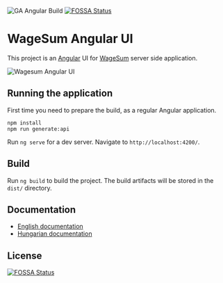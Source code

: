 ![GA Angular Build](https://github.com/lsmhun/wage-sum-angular-ui/actions/workflows/build-angular.yml/badge.svg)
[![FOSSA Status](https://app.fossa.com/api/projects/git%2Bgithub.com%2Flsmhun%2Fwage-sum-angular-ui.svg?type=shield)](https://app.fossa.com/projects/git%2Bgithub.com%2Flsmhun%2Fwage-sum-angular-ui?ref=badge_shield)

# WageSum Angular UI

This project is an [Angular](https://angular.io/) UI for
[WageSum](https://github.com/lsmhun/wage-sum-server) server side application. 

![Wagesum Angular UI](docs/wagesum-ui-01-emp-tree.png)

## Running the application

First time you need to prepare the build, as a regular Angular application.

```shell
npm install
npm run generate:api
```

Run `ng serve` for a dev server. Navigate to `http://localhost:4200/`. 

## Build

Run `ng build` to build the project. The build artifacts will be stored in the `dist/` directory.

## Documentation
* [English documentation](docs/desc_en.md)
* [Hungarian documentation](docs/desc_hu.md)


## License
[![FOSSA Status](https://app.fossa.com/api/projects/git%2Bgithub.com%2Flsmhun%2Fwage-sum-angular-ui.svg?type=large)](https://app.fossa.com/projects/git%2Bgithub.com%2Flsmhun%2Fwage-sum-angular-ui?ref=badge_large)
